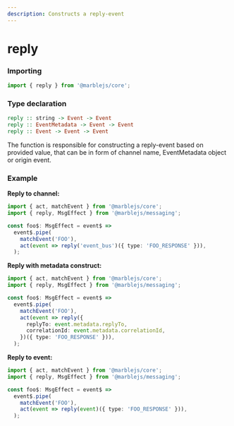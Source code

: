 ```yaml
---
description: Constructs a reply-event
---
```


# reply

### **Importing** <a id="importing"></a>

```typescript
import { reply } from '@marblejs/core';
```

### **Type declaration**

```haskell
reply :: string -> Event -> Event
reply :: EventMetadata -> Event -> Event
reply :: Event -> Event -> Event
```

The function is responsible for constructing a reply-event based on provided value, that can be in form of channel name, EventMetadata object or origin event.

### **Example**

**Reply to channel:**

```typescript
import { act, matchEvent } from '@marblejs/core';
import { reply, MsgEffect } from '@marblejs/messaging';

const foo$: MsgEffect = event$ =>
  event$.pipe(
    matchEvent('FOO'),
    act(event => reply('event_bus')({ type: 'FOO_RESPONSE' })),
  );
```

**Reply with metadata construct:**

```typescript
import { act, matchEvent } from '@marblejs/core';
import { reply, MsgEffect } from '@marblejs/messaging';

const foo$: MsgEffect = event$ =>
  event$.pipe(
    matchEvent('FOO'),
    act(event => reply({
      replyTo: event.metadata.replyTo,
      correlationId: event.metadata.correlationId,
    })({ type: 'FOO_RESPONSE' })),
  );
```

**Reply to event:**

```typescript
import { act, matchEvent } from '@marblejs/core';
import { reply, MsgEffect } from '@marblejs/messaging';

const foo$: MsgEffect = event$ =>
  event$.pipe(
    matchEvent('FOO'),
    act(event => reply(event)({ type: 'FOO_RESPONSE' })),
  );
```


